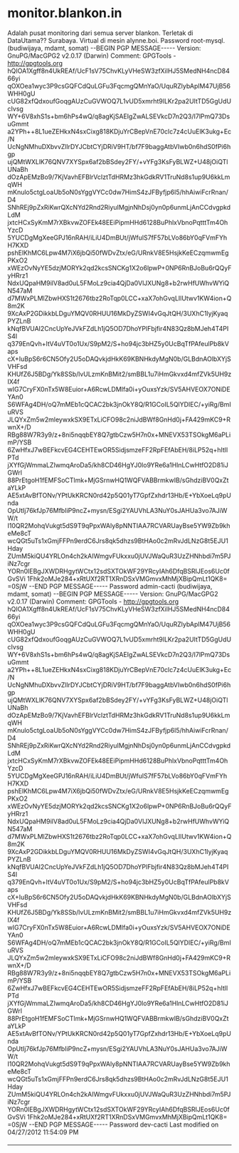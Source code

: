 # monitor.blankon.in

Adalah pusat monitoring dari semua server blankon. Terletak di DataUtama??
Surabaya. Virtual di mesin alynne.boi.
Password root-mysql.
(budiwijaya, mdamt, somat)
--BEGIN PGP MESSAGE-----
Version: GnuPG/MacGPG2 v2.0.17 (Darwin)
Comment: GPGTools - http://gpgtools.org
hQIOA1Xgff8n4UkREAf/UcF1sV75ChvKLyVHeSW3zfXilHJ5SMedNH4ncD8466yi
qOXOea1wyc3P9csGQFCdQuLGFu3FqcmgQMnYaO/UquRZlybAplM47UjB56WHH0gU
cUG82xfQdxoufGoqgAUzCuGVWOQ7L1vUD5xmrht9lLKr2pa2UItTD5GgUdUcIvsg
WY+6V8xhS1s+bm6hPs4wQ/q8agKjSAEIgZwALSEVkcD7n2Q3/I7lPmQ73DsuGmmt
a2YPh++8L1ueZEHkxN4sxCixg818KDjuYrCBepVnE70clc7z4cUuElK3ukg+Ec/N
UcNgNMhuDXbvvZllrDYJCbtCYjDRiV9HT/bf7F9baggAtbVIwb0n6hdS0fPi6hgp
ujQMtWXLlK76QNV7XYSpx6af2bBSdey2FY/+vYFg3KsFyBLWZ+U48jOiQTlUNaBh
dOzApEMzBo9/7KjVavhEFBlrVcIztTdHRMz3hkGdkRV1TruNd8s1up9U6kkLmqWH
mKnulo5ctgLoaUb5oN0sYggVYCc0dw7HimS4zJFByfjp6l5/hhAiwiFcrRnan/D4
SNhREj9pZxRiKwrQXcNYd2Rnd2RiyuIMgjnNhDsj0yn0p6unmLjAnCCdvgpkdLdM
jxtcHCxSyKmM7rXBkvwZOFEk48EEiPipmHHd6128BuPhlxVbnoPqtttTm4OhYzcD
5YUCDgMgXeeGPJ16nRAH/iLiU4DmBUt/jWfulS7fF57bLVo86bY0qFVmFYhH7KXD
pshElKhMC6Lpw4M7iX6jbQi50fWDvZtx/eG/URnkV8E5HsjkKeECzqmwmEgPKxO2
xWEzOvNyYE5dzjMORYk2qd2kcsSNCKg1X2o6lpwP+0NP6RnBJoBu6rQQyFyHRrz1
NdxUQpaHM9ilV8ad0uL5FMoLz9cia4QjDa0VlJXUNg8+b2rwHfUWhvWYiQN547aM
d7MWxPLMlZbwHXS1t2676tbz2RoTqp0LCC+xaX7ohGvqLIlUtwv1KW4ion+Q8m2K
9XcAxP2GDikkbLDguYMQV0RHUU16MkDyZSWI4vGqJtQH/3UXhC1lyjKyaqPYZLnB
kNqfBVUAI2CncUpYeJVkFZdLh1jQ5OD7DhoYPlFbjfir4N83Qz8bMJeh4T4PIS4I
q379EnQvh+ltV4uVT0o1Ux/S9pM2/S+ho94jc3bHZ5y0UcBqTfPAfeulPb8kVaps
cX+IuBpS6r6CN5Ofy2U5oDAQvkjdHkK69KBNHkdyMgN0b/GLBdnAOlbXYjSVHFsd
KHUfZ6J5BDg/Yk8SSb/lvULzmKnBMit2/smBBL1u7iHmGkvxd4mfZVk5UH9zIX4f
wIG7CryFX0nTx5W8Euior+A6RcwLDMIfa0i+yOuxsYzk/SV5AHVEOX7ONiDEYAn0
S6WFAg4DH/oQ7mMEb1cQCAC2bk3jnOkY8Q/R1GCoIL5QlYDIEC/+yiRg/BmIuRVS
JLQYxZm5w2mleywxkSX9ETxLiCFO98c2niJdBWf8GnHd0j+FA429mKC9+RwnX+/D
RBg88W7R3y9/z+8ni5nqqbEY8Q7gtbCzw5H7n0x+MNEVX53TSOkgM6aPLimP/YSB
6ZwHfxJ7wBEFkcvEG4CEHTEwOR5SidjsmzeFF2RpFEfAbEH/8iLP52q+hItllPTd
jXYfGjWmmaLZIwmqAroDa5/kh8CD46HgYJ0lo9YRe6a1HlnLCwHtfO2D81iJGWrl
88PrEtgoH1fEMFSoCTlmk+MjGSrnwHQ1WQFVABBrmkwIB/sGhdziBV0QxZtaYLkP
AE5xtAvBfTONv/YPtUkKRCN0rd42p5Q01yT7GpfZxhdr13Hb/E+YbXoeLq9pUnda
OpUtIj76kfJp76MfbIiP9ncZ+mysn/ESgi2YAUVhLA3NuY0sJAHUa3vo7AJiWW/t
I10QR2MohqVukgt5dS9T9qPpxWAly8pNNTIAA7RCVARUayBse5YW9Zb9kheMe8cT
wcQGt5uTs1xGmjFFPn9erdC6Jrs8qk5dhzs9BtHAo0c2mRvJdLNzG8t5EJU1Hday
ZUmM5kiQU4YRLOn4ch2kAIWmgvFUkxxu0jUVJWaQuR3UzZHNhbdi7m5PJiNz7cgr
YORn0lEBgJXWDRHgytWCtx12sdSXTOkWF29YRcyIAh6DfqBSRIJEos6Uc0fGvSVi
1Fhk2oMJe284+xRtUXf2RT1XRnDSxVMGmvxMhMjXBipQmLt1QK8=
=0SjW
--END PGP MESSAGE-----
Password admin-cacti
(budiwijaya, mdamt, somat)
--BEGIN PGP MESSAGE-----
Version: GnuPG/MacGPG2 v2.0.17 (Darwin)
Comment: GPGTools - http://gpgtools.org
hQIOA1Xgff8n4UkREAf/UcF1sV75ChvKLyVHeSW3zfXilHJ5SMedNH4ncD8466yi
qOXOea1wyc3P9csGQFCdQuLGFu3FqcmgQMnYaO/UquRZlybAplM47UjB56WHH0gU
cUG82xfQdxoufGoqgAUzCuGVWOQ7L1vUD5xmrht9lLKr2pa2UItTD5GgUdUcIvsg
WY+6V8xhS1s+bm6hPs4wQ/q8agKjSAEIgZwALSEVkcD7n2Q3/I7lPmQ73DsuGmmt
a2YPh++8L1ueZEHkxN4sxCixg818KDjuYrCBepVnE70clc7z4cUuElK3ukg+Ec/N
UcNgNMhuDXbvvZllrDYJCbtCYjDRiV9HT/bf7F9baggAtbVIwb0n6hdS0fPi6hgp
ujQMtWXLlK76QNV7XYSpx6af2bBSdey2FY/+vYFg3KsFyBLWZ+U48jOiQTlUNaBh
dOzApEMzBo9/7KjVavhEFBlrVcIztTdHRMz3hkGdkRV1TruNd8s1up9U6kkLmqWH
mKnulo5ctgLoaUb5oN0sYggVYCc0dw7HimS4zJFByfjp6l5/hhAiwiFcrRnan/D4
SNhREj9pZxRiKwrQXcNYd2Rnd2RiyuIMgjnNhDsj0yn0p6unmLjAnCCdvgpkdLdM
jxtcHCxSyKmM7rXBkvwZOFEk48EEiPipmHHd6128BuPhlxVbnoPqtttTm4OhYzcD
5YUCDgMgXeeGPJ16nRAH/iLiU4DmBUt/jWfulS7fF57bLVo86bY0qFVmFYhH7KXD
pshElKhMC6Lpw4M7iX6jbQi50fWDvZtx/eG/URnkV8E5HsjkKeECzqmwmEgPKxO2
xWEzOvNyYE5dzjMORYk2qd2kcsSNCKg1X2o6lpwP+0NP6RnBJoBu6rQQyFyHRrz1
NdxUQpaHM9ilV8ad0uL5FMoLz9cia4QjDa0VlJXUNg8+b2rwHfUWhvWYiQN547aM
d7MWxPLMlZbwHXS1t2676tbz2RoTqp0LCC+xaX7ohGvqLIlUtwv1KW4ion+Q8m2K
9XcAxP2GDikkbLDguYMQV0RHUU16MkDyZSWI4vGqJtQH/3UXhC1lyjKyaqPYZLnB
kNqfBVUAI2CncUpYeJVkFZdLh1jQ5OD7DhoYPlFbjfir4N83Qz8bMJeh4T4PIS4I
q379EnQvh+ltV4uVT0o1Ux/S9pM2/S+ho94jc3bHZ5y0UcBqTfPAfeulPb8kVaps
cX+IuBpS6r6CN5Ofy2U5oDAQvkjdHkK69KBNHkdyMgN0b/GLBdnAOlbXYjSVHFsd
KHUfZ6J5BDg/Yk8SSb/lvULzmKnBMit2/smBBL1u7iHmGkvxd4mfZVk5UH9zIX4f
wIG7CryFX0nTx5W8Euior+A6RcwLDMIfa0i+yOuxsYzk/SV5AHVEOX7ONiDEYAn0
S6WFAg4DH/oQ7mMEb1cQCAC2bk3jnOkY8Q/R1GCoIL5QlYDIEC/+yiRg/BmIuRVS
JLQYxZm5w2mleywxkSX9ETxLiCFO98c2niJdBWf8GnHd0j+FA429mKC9+RwnX+/D
RBg88W7R3y9/z+8ni5nqqbEY8Q7gtbCzw5H7n0x+MNEVX53TSOkgM6aPLimP/YSB
6ZwHfxJ7wBEFkcvEG4CEHTEwOR5SidjsmzeFF2RpFEfAbEH/8iLP52q+hItllPTd
jXYfGjWmmaLZIwmqAroDa5/kh8CD46HgYJ0lo9YRe6a1HlnLCwHtfO2D81iJGWrl
88PrEtgoH1fEMFSoCTlmk+MjGSrnwHQ1WQFVABBrmkwIB/sGhdziBV0QxZtaYLkP
AE5xtAvBfTONv/YPtUkKRCN0rd42p5Q01yT7GpfZxhdr13Hb/E+YbXoeLq9pUnda
OpUtIj76kfJp76MfbIiP9ncZ+mysn/ESgi2YAUVhLA3NuY0sJAHUa3vo7AJiWW/t
I10QR2MohqVukgt5dS9T9qPpxWAly8pNNTIAA7RCVARUayBse5YW9Zb9kheMe8cT
wcQGt5uTs1xGmjFFPn9erdC6Jrs8qk5dhzs9BtHAo0c2mRvJdLNzG8t5EJU1Hday
ZUmM5kiQU4YRLOn4ch2kAIWmgvFUkxxu0jUVJWaQuR3UzZHNhbdi7m5PJiNz7cgr
YORn0lEBgJXWDRHgytWCtx12sdSXTOkWF29YRcyIAh6DfqBSRIJEos6Uc0fGvSVi
1Fhk2oMJe284+xRtUXf2RT1XRnDSxVMGmvxMhMjXBipQmLt1QK8=
=0SjW
--END PGP MESSAGE-----
Password dev-cacti
Last modified on 04/27/2012 11:54:09 PM
#### 
    
 
 
 
 
 
---
 
